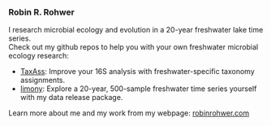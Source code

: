 ### Robin R. Rohwer
I research microbial ecology and evolution in a 20-year freshwater lake time series.  
Check out my github repos to help you with your own freshwater microbial ecology research:  
* [TaxAss](www.github.com/mcmahonlab/taxass): Improve your 16S analysis with freshwater-specific taxonomy assignments.  
* [limony](www.github.com/rrohwer/limony): Explore a 20-year, 500-sample freshwater time series yourself with my data release package.  

Learn more about me and my work from my webpage: [robinrohwer.com](robinrohwer.com)
<!--
**rrohwer/rrohwer** is a ✨ _special_ ✨ repository because its `README.md` (this file) appears on your GitHub profile.

Here are some ideas to get you started:

- 🔭 I’m currently working on ...
- 🌱 I’m currently learning ...
- 👯 I’m looking to collaborate on ...
- 🤔 I’m looking for help with ...
- 💬 Ask me about ...
- 📫 How to reach me: ...
- 😄 Pronouns: ...
- ⚡ Fun fact: ...
-->
